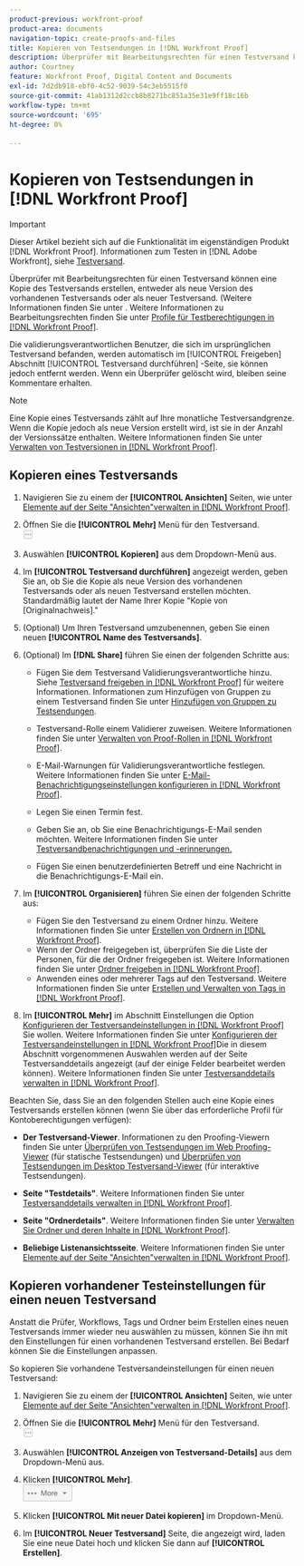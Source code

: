```yaml
---
product-previous: workfront-proof
product-area: documents
navigation-topic: create-proofs-and-files
title: Kopieren von Testsendungen in [!DNL Workfront Proof]
description: Überprüfer mit Bearbeitungsrechten für einen Testversand können eine Kopie des Testversands erstellen, entweder als neue Version des vorhandenen Testversands oder als neuer Testversand. (Weitere Informationen finden Sie unter . Weitere Informationen zu Bearbeitungsrechten finden Sie unter Profile für Testberechtigungen im Workfront-Testversand.)
author: Courtney
feature: Workfront Proof, Digital Content and Documents
exl-id: 7d2db918-ebf0-4c52-9039-54c3eb5515f0
source-git-commit: 41ab1312d2ccb8b8271bc851a35e31e9ff18c16b
workflow-type: tm+mt
source-wordcount: '695'
ht-degree: 0%

---
```


# Kopieren von Testsendungen in [!DNL Workfront Proof]

>[!IMPORTANT]
>
>Dieser Artikel bezieht sich auf die Funktionalität im eigenständigen Produkt [!DNL Workfront Proof]. Informationen zum Testen in [!DNL Adobe Workfront], siehe [Testversand](../../../review-and-approve-work/proofing/proofing.md).

Überprüfer mit Bearbeitungsrechten für einen Testversand können eine Kopie des Testversands erstellen, entweder als neue Version des vorhandenen Testversands oder als neuer Testversand. (Weitere Informationen finden Sie unter . Weitere Informationen zu Bearbeitungsrechten finden Sie unter [Profile für Testberechtigungen in [!DNL Workfront Proof]](../../../workfront-proof/wp-acct-admin/account-settings/proof-perm-profiles-in-wp.md).

Die validierungsverantwortlichen Benutzer, die sich im ursprünglichen Testversand befanden, werden automatisch im [!UICONTROL Freigeben] Abschnitt [!UICONTROL Testversand durchführen] -Seite, sie können jedoch entfernt werden. Wenn ein Überprüfer gelöscht wird, bleiben seine Kommentare erhalten.

>[!NOTE]
>
>Eine Kopie eines Testversands zählt auf Ihre monatliche Testversandgrenze. Wenn die Kopie jedoch als neue Version erstellt wird, ist sie in der Anzahl der Versionssätze enthalten. Weitere Informationen finden Sie unter [Verwalten von Testversionen in [!DNL Workfront Proof]](../../../workfront-proof/wp-work-proofsfiles/manage-your-work/manage-proof-versions.md).

## Kopieren eines Testversands

1. Navigieren Sie zu einem der **[!UICONTROL Ansichten]** Seiten, wie unter [Elemente auf der Seite &quot;Ansichten&quot;verwalten in [!DNL Workfront Proof]](../../../workfront-proof/wp-work-proofsfiles/manage-your-work/manage-items-on-views-page.md).

1. Öffnen Sie die **[!UICONTROL Mehr]** Menü für den Testversand.\
   ![](assets/more-button-small.png)

1. Auswählen **[!UICONTROL Kopieren]** aus dem Dropdown-Menü aus.
1. Im **[!UICONTROL Testversand durchführen]** angezeigt werden, geben Sie an, ob Sie die Kopie als neue Version des vorhandenen Testversands oder als neuen Testversand erstellen möchten.\
   Standardmäßig lautet der Name Ihrer Kopie &quot;Kopie von [Originalnachweis].&quot;

1. (Optional) Um Ihren Testversand umzubenennen, geben Sie einen neuen **[!UICONTROL Name des Testversands]**.
1. (Optional) Im **[!DNL Share]** führen Sie einen der folgenden Schritte aus:

   * Fügen Sie dem Testversand Validierungsverantwortliche hinzu. Siehe [Testversand freigeben in [!DNL Workfront Proof]](../../../workfront-proof/wp-work-proofsfiles/share-proofs-and-files/share-proof.md) für weitere Informationen. Informationen zum Hinzufügen von Gruppen zu einem Testversand finden Sie unter [Hinzufügen von Gruppen zu Testsendungen](../../../workfront-proof/wp-mnguserscontacts/groups/add-groups.md).

   * Testversand-Rolle einem Validierer zuweisen. Weitere Informationen finden Sie unter [Verwalten von Proof-Rollen in [!DNL Workfront Proof]](../../../workfront-proof/wp-work-proofsfiles/share-proofs-and-files/manage-proof-roles.md).
   * E-Mail-Warnungen für Validierungsverantwortliche festlegen. Weitere Informationen finden Sie unter [E-Mail-Benachrichtigungseinstellungen konfigurieren in [!DNL Workfront Proof]](../../../workfront-proof/wp-emailsntfctns/email-alerts/config-email-notification-settings-wp.md).
   * Legen Sie einen Termin fest.
   * Geben Sie an, ob Sie eine Benachrichtigungs-E-Mail senden möchten. Weitere Informationen finden Sie unter [Testversandbenachrichtigungen und -erinnerungen.](https://support.workfront.com/hc/en-us/sections/115000920788-Proof-notifications-and-reminders)
   * Fügen Sie einen benutzerdefinierten Betreff und eine Nachricht in die Benachrichtigungs-E-Mail ein.

1. Im **[!UICONTROL Organisieren]** führen Sie einen der folgenden Schritte aus:

   * Fügen Sie den Testversand zu einem Ordner hinzu. Weitere Informationen finden Sie unter [Erstellen von Ordnern in [!DNL Workfront Proof]](../../../workfront-proof/wp-work-proofsfiles/organize-your-work/create-folders.md).
   * Wenn der Ordner freigegeben ist, überprüfen Sie die Liste der Personen, für die der Ordner freigegeben ist. Weitere Informationen finden Sie unter [Ordner freigeben in [!DNL Workfront Proof]](../../../workfront-proof/wp-work-proofsfiles/organize-your-work/share-folders.md).
   * Anwenden eines oder mehrerer Tags auf den Testversand. Weitere Informationen finden Sie unter [Erstellen und Verwalten von Tags in [!DNL Workfront Proof]](../../../workfront-proof/wp-work-proofsfiles/organize-your-work/create-and-manage-tags.md).

1. Im **[!UICONTROL Mehr]** im Abschnitt Einstellungen die Option [Konfigurieren der Testversandeinstellungen in [!DNL Workfront Proof]](../../../workfront-proof/wp-work-proofsfiles/manage-your-work/configure-proof-settings.md) Sie wollen. Weitere Informationen finden Sie unter [Konfigurieren der Testversandeinstellungen in [!DNL Workfront Proof]](../../../workfront-proof/wp-work-proofsfiles/manage-your-work/configure-proof-settings.md)Die in diesem Abschnitt vorgenommenen Auswahlen werden auf der Seite Testversanddetails angezeigt (auf der einige Felder bearbeitet werden können). Weitere Informationen finden Sie unter [Testversanddetails verwalten in [!DNL Workfront Proof]](../../../workfront-proof/wp-work-proofsfiles/manage-your-work/manage-proof-details.md).

Beachten Sie, dass Sie an den folgenden Stellen auch eine Kopie eines Testversands erstellen können (wenn Sie über das erforderliche Profil für Kontoberechtigungen verfügen):

* **Der Testversand-Viewer**. Informationen zu den Proofing-Viewern finden Sie unter [Überprüfen von Testsendungen im Web Proofing-Viewer](https://support.workfront.com/hc/en-us/sections/115000275214-Reviewing-Proofs-in-the-Web-Proofing-Viewer) (für statische Testsendungen) und [Überprüfen von Testsendungen im Desktop Testversand-Viewer](https://support.workfront.com/hc/en-us/sections/360000686434-Reviewing-Proofs-in-the-Desktop-Proofing-Viewer) (für interaktive Testsendungen).

* **Seite &quot;Testdetails&quot;**. Weitere Informationen finden Sie unter [Testversanddetails verwalten in [!DNL Workfront Proof]](../../../workfront-proof/wp-work-proofsfiles/manage-your-work/manage-proof-details.md).

* **Seite &quot;Ordnerdetails&quot;**. Weitere Informationen finden Sie unter [Verwalten Sie Ordner und deren Inhalte in [!DNL Workfront Proof]](../../../workfront-proof/wp-work-proofsfiles/organize-your-work/manage-folders-and-contents.md).

* **Beliebige Listenansichtsseite**. Weitere Informationen finden Sie unter [Elemente auf der Seite &quot;Ansichten&quot;verwalten in [!DNL Workfront Proof]](../../../workfront-proof/wp-work-proofsfiles/manage-your-work/manage-items-on-views-page.md).

## Kopieren vorhandener Testeinstellungen für einen neuen Testversand

Anstatt die Prüfer, Workflows, Tags und Ordner beim Erstellen eines neuen Testversands immer wieder neu auswählen zu müssen, können Sie ihn mit den Einstellungen für einen vorhandenen Testversand erstellen. Bei Bedarf können Sie die Einstellungen anpassen.

So kopieren Sie vorhandene Testversandeinstellungen für einen neuen Testversand:

1. Navigieren Sie zu einem der **[!UICONTROL Ansichten]** Seiten, wie unter [Elemente auf der Seite &quot;Ansichten&quot;verwalten in [!DNL Workfront Proof]](../../../workfront-proof/wp-work-proofsfiles/manage-your-work/manage-items-on-views-page.md).

1. Öffnen Sie die **[!UICONTROL Mehr]** Menü für den Testversand.\
   ![](assets/more-button-small.png)

1. Auswählen **[!UICONTROL Anzeigen von Testversand-Details]** aus dem Dropdown-Menü aus.
1. Klicken **[!UICONTROL Mehr]**.\
   ![More_button_text_version.png](assets/more-button-text-version.png)

1. Klicken **[!UICONTROL Mit neuer Datei kopieren]** im Dropdown-Menü.
1. Im **[!UICONTROL Neuer Testversand]** Seite, die angezeigt wird, laden Sie eine neue Datei hoch und klicken Sie dann auf **[!UICONTROL Erstellen]**.
